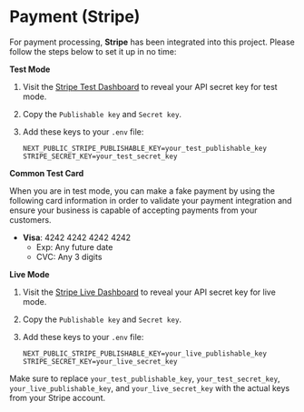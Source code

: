 # Payment (Stripe)

For payment processing, **Stripe** has been integrated into this project. Please follow the steps below to set it up in no time:

**Test Mode**

1. Visit the [Stripe Test Dashboard](https://dashboard.stripe.com/test/apikeys) to reveal your API secret key for test mode.
2. Copy the `Publishable key` and `Secret key`.
3.  Add these keys to your `.env` file:

    ```env
    NEXT_PUBLIC_STRIPE_PUBLISHABLE_KEY=your_test_publishable_key
    STRIPE_SECRET_KEY=your_test_secret_key
    ```

**Common Test Card**

When you are in test mode, you can make a fake payment by using the following card information in order to validate your payment integration and ensure your business is capable of accepting payments from your customers.

* **Visa**: 4242 4242 4242 4242
  * Exp: Any future date
  * CVC: Any 3 digits

**Live Mode**

1. Visit the [Stripe Live Dashboard](https://dashboard.stripe.com/apikeys) to reveal your API secret key for live mode.
2. Copy the `Publishable key` and `Secret key`.
3.  Add these keys to your `.env` file:

    ```env
    NEXT_PUBLIC_STRIPE_PUBLISHABLE_KEY=your_live_publishable_key
    STRIPE_SECRET_KEY=your_live_secret_key
    ```

Make sure to replace `your_test_publishable_key`, `your_test_secret_key`, `your_live_publishable_key`, and `your_live_secret_key` with the actual keys from your Stripe account.
